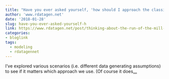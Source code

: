 ```yaml
---
title: "Have you ever asked yourself, 'how should I approach the classic pre-post analysis?'"
author: 'www.rdatagen.net'
date: '2018-01-28'
slug: have-you-ever-asked-yourself-h
link: https://www.rdatagen.net/post/thinking-about-the-run-of-the-mill-pre-post-analysis/
categories:
- bloglink
tags:
  - modeling
  - rdatagennet
---
```


I’ve explored various scenarios (i.e. different data generating assumptions) to see if it matters which approach we use. (Of course it does[... <i class="fas fa-external-link-alt"></i>](https://www.rdatagen.net/post/thinking-about-the-run-of-the-mill-pre-post-analysis/)

